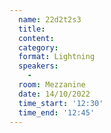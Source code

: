 ```yaml
---
  name: 22d2t2s3
  title: 
  content:
  category: 
  format: Lightning
  speakers: 
    - 
  room: Mezzanine
  date: 14/10/2022
  time_start: '12:30'
  time_end: '12:45'
---
```

